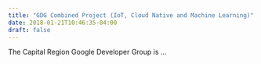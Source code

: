 ```yaml
---
title: "GDG Combined Project (IoT, Cloud Native and Machine Learning)"
date: 2018-01-21T10:46:35-04:00
draft: false
---
```


The Capital Region Google Developer Group is ...